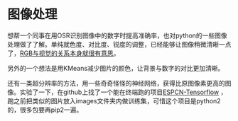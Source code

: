 # 图像处理

想帮一个同事在用OSR识别图像中的数字时提高准确率，也对python的一些图像处理做了了解。单纯就色度、对比度、锐度的调整，已经能够让图像稍微清晰一点了，[RGB与视觉的关系本身就很有意思](https://www.zhihu.com/question/265265004)。

另外的一个想法是用KMeans减少图片的颜色，让背景与数字的对比更加清晰。

还有一类超分辨率的方法，用一些奇奇怪怪的神经网络，获得比原图像素更高的图像。实验了一下，在github上找了一个能在终端跑的项目[ESPCN-Tensorflow](https://github.com/drakelevy/ESPCN-TensorFlow) ，跑之前把类似的图片放入images文件夹内做训练集，可惜这个项目是python2的，很多包要再pip2一遍。

